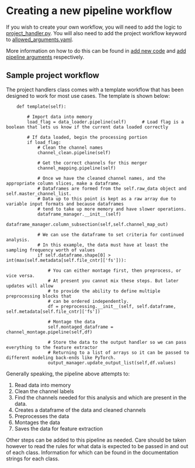 # Creating a new pipeline workflow

If you wish to create your own workflow, you will need to add the logic to [project_handler.py](../../scripts/codehub/modules/addons/project_handler.py). You will also need to add the project workflow keyword to [allowed_arguments.yaml](scripts/codehub/allowed_arguments.yaml).

More information on how to do this can be found in [add new code](examples/add_new_code/) and [add pipeline arguments](examples/add_pipeline_arguments/) respectively.

## Sample project workflow
The project handlers class comes with a template workflow that has been designed to work for most use cases. The template is shown below:
```
    def template(self):

        # Import data into memory
        load_flag = data_loader.pipeline(self)      # Load flag is a boolean that lets us know if the current data loaded correctly

        # If data loaded, begin the processing portion
        if load_flag:
            # Clean the channel names
            channel_clean.pipeline(self)

            # Get the correct channels for this merger
            channel_mapping.pipeline(self)

            # Once we have the cleaned channel names, and the appropriate column slices, make a dataframe.
            # Dataframes are formed from the self.raw_data object and self.master_channel_list.
            # Data up to this point is kept as a raw array due to variable input formats and because dataframes
            # tend to take up more memory and have slower operations. 
            dataframe_manager.__init__(self)
            dataframe_manager.column_subsection(self,self.channel_map_out)  

            # We can use the dataframe to set criteria for continued analysis.
            # In this example, the data must have at least the sampling frequency worth of values
            if self.dataframe.shape[0] > int(max(self.metadata[self.file_cntr]['fs'])):
                
                # You can either montage first, then preprocess, or vice versa.
                # At present you cannot mix these steps. But later updates will allow
                # to provide the ability to define multiple preprocessing blocks that
                # can be ordered independently.
                df = preprocessing.__init__(self, self.dataframe, self.metadata[self.file_cntr]['fs'])

                # Montage the data
                self.montaged_dataframe = channel_montage.pipeline(self,df)

                # Store the data to the output handler so we can pass everything to the feature extractor
                # Returning to a list of arrays so it can be passed to different modeling back-ends like PyTorch.
                output_manager.update_output_list(self,df.values)
```
Generally speaking, the pipeline above attempts to:

1. Read data into memory
2. Clean the channel labels
3. Find the channels needed for this analysis and which are present in the data.
4. Creates a dataframe of the data and cleaned channels
5. Preprocesses the data
6. Montages the data
7. Saves the data for feature extraction

Other steps can be added to this pipeline as needed. Care should be taken however to read the rules for what data is expected to be passed in and out of each class. Information for which can be found in the documentation strings for each class.
